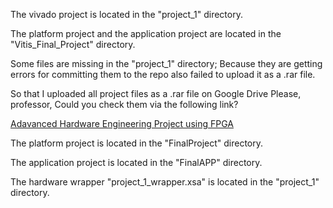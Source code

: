 The vivado project is located in the "project_1" directory.

The platform project and the application project are located in the "Vitis_Final_Project" directory.

Some files are missing in the "project_1" directory; Because they are getting errors for committing them to
the repo also failed to upload it as a .rar file.

So that I uploaded all project files as a .rar file on Google Drive
Please, professor, Could you check them via the following link?

[Adavanced Hardware Engineering Project using FPGA](https://drive.google.com/drive/folders/1Zg0kyCJmz0nRHEkezMPiZ5E17GoW2_ms?usp=sharing)

The platform project is located in the "FinalProject" directory.

The application project is located in the "FinalAPP" directory.

The hardware wrapper "project_1_wrapper.xsa" is located in the "project_1" directory.
